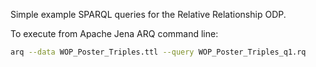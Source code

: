 Simple example SPARQL queries for the Relative Relationship ODP.

To execute from Apache Jena ARQ command line:
```bash
arq --data WOP_Poster_Triples.ttl --query WOP_Poster_Triples_q1.rq
```
